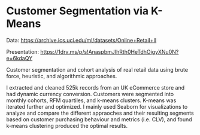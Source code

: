 # Customer Segmentation via K-Means

Data: https://archive.ics.uci.edu/ml/datasets/Online+Retail+II

Presentation: https://1drv.ms/p/s!AnaspbmJIhRth0HeTdhOigyXNu0N?e=6kdaQY

Customer segmentation and cohort analysis of real retail data using brute force, heuristic, and algorithmic approaches.

I extracted and cleaned 525k records from an UK eCommerce store and had dynamic currency conversion. Customers were segmented into monthly cohorts, RFM quartiles, and k-means clusters. K-means was iterated further and optimized. I mainly used Seaborn for visualizations to analyze and compare the different appraoches and their resulting segments based on customer purchasing behaviour and metrics (i.e. CLV), and found k-means clustering produced the optimal results.
